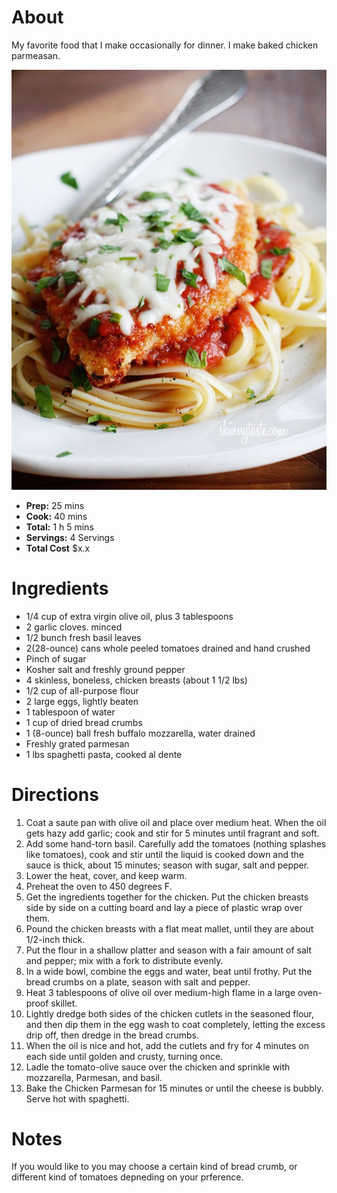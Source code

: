 # About

My favorite food that I make occasionally for dinner. I make baked chicken parmeasan.

![Image of Chicken Parm](./Chicken-parm.jpg)

- **Prep:** 25 mins
- **Cook:** 40 mins
- **Total:** 1 h 5 mins
- **Servings:** 4 Servings
- **Total Cost** $x.x

# Ingredients

- 1/4 cup of extra virgin olive oil, plus 3 tablespoons
- 2 garlic cloves. minced
- 1/2 bunch fresh basil leaves
- 2(28-ounce) cans whole peeled tomatoes drained and hand crushed
- Pinch of sugar 
- Kosher salt and freshly ground pepper
- 4 skinless, boneless, chicken breasts (about 1 1/2 lbs)
- 1/2 cup of all-purpose flour
- 2 large eggs, lightly beaten
- 1 tablespoon of water
- 1 cup of dried bread crumbs
- 1 (8-ounce) ball fresh buffalo mozzarella, water drained
- Freshly grated parmesan
- 1 lbs spaghetti pasta, cooked al dente

# Directions
1. Coat a saute pan with olive oil and place over medium heat. When the oil gets hazy add garlic; cook and stir for 5 minutes until fragrant and soft.
2. Add some hand-torn basil. Carefully add the tomatoes (nothing splashes like tomatoes), cook and stir until the liquid is cooked down and the sauce is thick, about 15 minutes; season with sugar, salt and pepper.
3. Lower the heat, cover, and keep warm.
4. Preheat the oven to 450 degrees F.
5. Get the ingredients together for the chicken. Put the chicken breasts side by side on a cutting board and lay a piece of plastic wrap over them. 
6. Pound the chicken breasts with a flat meat mallet, until they are about 1/2-inch thick.
7. Put the flour in a shallow platter and season with a fair amount of salt and pepper; mix with a fork to distribute evenly.
8. In a wide bowl, combine the eggs and water, beat until frothy. Put the bread crumbs on a plate, season with salt and pepper.
9. Heat 3 tablespoons of olive oil over medium-high flame in a large oven-proof skillet.
10. Lightly dredge both sides of the chicken cutlets in the seasoned flour, and then dip them in the egg wash to coat completely, letting the excess drip off, then dredge in the bread crumbs.
11. When the oil is nice and hot, add the cutlets and fry for 4 minutes on each side until golden and crusty, turning once.
12. Ladle the tomato-olive sauce over the chicken and sprinkle with mozzarella, Parmesan, and basil. 
13. Bake the Chicken Parmesan for 15 minutes or until the cheese is bubbly. Serve hot with spaghetti.

# Notes
If you would like to you may choose a certain kind of bread crumb, or different kind of tomatoes depneding on your prference.
